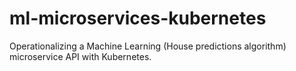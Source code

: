 # ml-microservices-kubernetes
Operationalizing a Machine Learning (House predictions algorithm) microservice API with Kubernetes.
